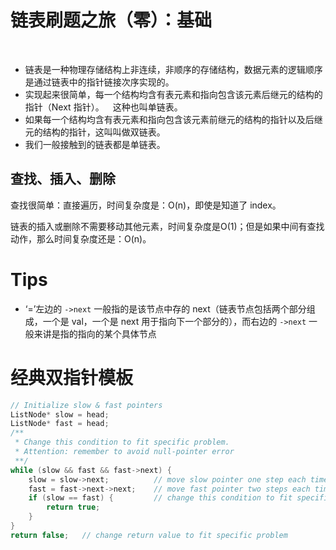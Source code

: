 


# 链表刷题之旅（零）：基础
  
* 链表是一种物理存储结构上非连续，非顺序的存储结构，数据元素的逻辑顺序是通过链表中的指针链接次序实现的。
  
* 实现起来很简单，每一个结构均含有表元素和指向包含该元素后继元的结构的指针（Next 指针）。 这种也叫单链表。
 
* 如果每一个结构均含有表元素和指向包含该元素前继元的结构的指针以及后继元的结构的指针，这叫叫做双链表。
  
* 我们一般接触到的链表都是单链表。
  
  
 
## 查找、插入、删除

查找很简单：直接遍历，时间复杂度是：O(n)，即使是知道了 index。

链表的插入或删除不需要移动其他元素，时间复杂度是O(1)；但是如果中间有查找动作，那么时间复杂度还是：O(n)。


# Tips
* ‘=’左边的 `->next` 一般指的是该节点中存的 next（链表节点包括两个部分组成，一个是 val，一个是 next 用于指向下一个部分的），而右边的 `->next` 一般来讲是指的指向的某个具体节点


# 经典双指针模板

```C++
// Initialize slow & fast pointers
ListNode* slow = head;
ListNode* fast = head;
/**
 * Change this condition to fit specific problem.
 * Attention: remember to avoid null-pointer error
 **/
while (slow && fast && fast->next) {
    slow = slow->next;          // move slow pointer one step each time
    fast = fast->next->next;    // move fast pointer two steps each time
    if (slow == fast) {         // change this condition to fit specific problem
        return true;
    }
}
return false;   // change return value to fit specific problem
```

